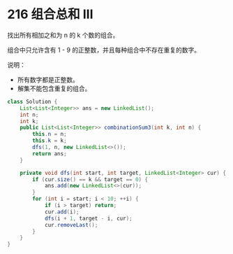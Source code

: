 # 216 组合总和 III

找出所有相加之和为 n 的 k 个数的组合。

组合中只允许含有 1 - 9 的正整数，并且每种组合中不存在重复的数字。

说明：

* 所有数字都是正整数。 
* 解集不能包含重复的组合。

```java
class Solution {
    List<List<Integer>> ans = new LinkedList();
    int n;
    int k;
    public List<List<Integer>> combinationSum3(int k, int n) {
        this.n = n;
        this.k = k;
        dfs(1, n, new LinkedList<>());
        return ans;
    }

    private void dfs(int start, int target, LinkedList<Integer> cur) {
        if (cur.size() == k && target == 0) {
            ans.add(new LinkedList<>(cur));
        }
        for (int i = start; i < 10; ++i) {
            if (i > target) return;
            cur.add(i);
            dfs(i + 1, target - i, cur);
            cur.removeLast();
        }
    }
}
```

